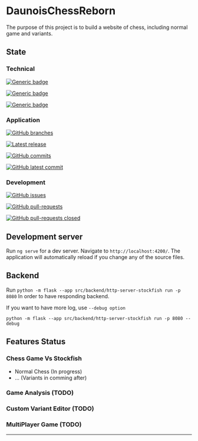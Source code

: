 # DaunoisChessReborn


The purpose of this project is to build a website of chess, including normal game and variants.


## State

### Technical

[![Generic badge](https://img.shields.io/badge/Angular-20.1.6-green.svg)](https://shields.io/)

[![Generic badge](https://img.shields.io/badge/Python-3.12.3-green.svg)](https://shields.io/)

[![Generic badge](https://img.shields.io/badge/Stockfish-Not_Yet_available-red.svg)](https://shields.io/)

### Application

[![GitHub branches](https://badgen.net/github/branches/ultimate318ai/DaunoisChessReborn)](https://github.com/ultimate318ai/DaunoisChessReborn)

[![Latest release](https://badgen.net/github/release/ultimate318ai/DaunoisChessReborn)](https://github.com/ultimate318ai/DaunoisChessReborn/releases)


[![GitHub commits](https://badgen.net/github/commits/ultimate318ai/DaunoisChessReborn)](https://github.com/ultimate318ai/DaunoisChessReborn/commits/)


[![GitHub latest commit](https://badgen.net/github/last-commit/ultimate318ai/DaunoisChessReborn)](https://github.com/ultimate318ai/DaunoisChessReborn/commits/)

### Development
[![GitHub issues](https://img.shields.io/github/issues/ultimate318ai/DaunoisChessReborn.svg)](https://github.com/ultimate318ai/DaunoisChessReborn/issues)

[![GitHub pull-requests](https://img.shields.io/github/issues-pr/ultimate318ai/DaunoisChessReborn.svg)](https://github.com/ultimate318ai/DaunoisChessReborn/pull)

[![GitHub pull-requests closed](https://img.shields.io/github/issues-pr-closed/ultimate318ai/DaunoisChessReborn.svg)](https://github.com/ultimate318ai/DaunoisChessReborn/pull)


## Development server

Run `ng serve` for a dev server. Navigate to `http://localhost:4200/`. The application will automatically reload if you change any of the source files.

## Backend

Run `python -m flask --app src/backend/http-server-stockfish run -p 8080` In order to have responding backend.

If you want to have more log, use ```--debug option```

```shell
python -m flask --app src/backend/http-server-stockfish run -p 8080 --debug
```

## Features Status

### Chess Game Vs Stockfish
- Normal Chess (In progress)
- ... (Variants in comming after)

### Game Analysis (TODO)


### Custom Variant Editor (TODO)

### MultiPlayer Game (TODO)

---------------------------------------------------
